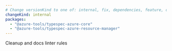 ```yaml
---
# Change versionKind to one of: internal, fix, dependencies, feature, deprecation, breaking
changeKind: internal
packages:
  - "@azure-tools/typespec-azure-core"
  - "@azure-tools/typespec-azure-resource-manager"
---
```


Cleanup and docs linter rules
